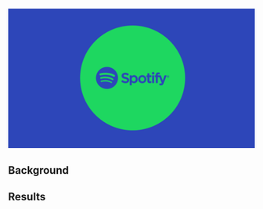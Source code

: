 ![picture_of_spotify_logo](https://github.com/ppatel0910/mySpotify_and_machine_learning/blob/main/images/Spotify-Generic-Header-1440x820-1.png)

## Background

## Results